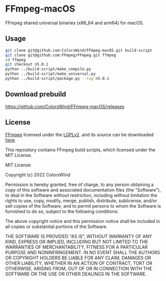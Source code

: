 # FFmpeg-macOS
FFmpeg shared universal binaries (x86_64 and arm64) for macOS.

## Usage
```bash
git clone git@github.com:ColorsWind/FFmpeg-macOS.git build-script
git clone git@github.com:FFmpeg/FFmpeg.git ffmpeg
cd ffmpeg
git checkout n5.0.1
python ../build-script/make_compile.py 
python ../build-script/make_universal.py
python ../build-script/package.py --tag n5.0.1
```

## Download prebuild 
https://github.com/ColorsWind/FFmpeg-macOS/releases

## License

[FFmpeg](http://ffmpeg.org) licensed under the [LGPLv2](http://www.gnu.org/licenses/old-licenses/lgpl-2.1.html).  and its source can be downloaded [here](https://github.com/FFmpeg/FFmpeg).

This repository contains FFmpeg build scripts, which licensed under the MIT License.

MIT License

Copyright (c) 2022 ColorsWind

Permission is hereby granted, free of charge, to any person obtaining a copy
of this software and associated documentation files (the "Software"), to deal
in the Software without restriction, including without limitation the rights
to use, copy, modify, merge, publish, distribute, sublicense, and/or sell
copies of the Software, and to permit persons to whom the Software is
furnished to do so, subject to the following conditions:

The above copyright notice and this permission notice shall be included in all
copies or substantial portions of the Software.

THE SOFTWARE IS PROVIDED "AS IS", WITHOUT WARRANTY OF ANY KIND, EXPRESS OR
IMPLIED, INCLUDING BUT NOT LIMITED TO THE WARRANTIES OF MERCHANTABILITY,
FITNESS FOR A PARTICULAR PURPOSE AND NONINFRINGEMENT. IN NO EVENT SHALL THE
AUTHORS OR COPYRIGHT HOLDERS BE LIABLE FOR ANY CLAIM, DAMAGES OR OTHER
LIABILITY, WHETHER IN AN ACTION OF CONTRACT, TORT OR OTHERWISE, ARISING FROM,
OUT OF OR IN CONNECTION WITH THE SOFTWARE OR THE USE OR OTHER DEALINGS IN THE
SOFTWARE.
